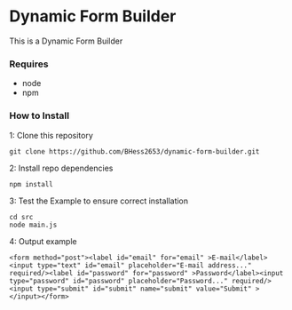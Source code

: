 # Dynamic Form Builder
This is a Dynamic Form Builder

### Requires
* node
* npm

### How to Install
1: Clone this repository
```
git clone https://github.com/BHess2653/dynamic-form-builder.git

```
2: Install repo dependencies
```
npm install

```
3: Test the Example to ensure correct installation
```
cd src
node main.js

```
4: Output example
```
<form method="post"><label id="email" for="email" >E-mail</label><input type="text" id="email" placeholder="E-mail address..." required/><label id="password" for="password" >Password</label><input type="password" id="password" placeholder="Password..." required/><input type="submit" id="submit" name="submit" value="Submit" ></input></form>

```
